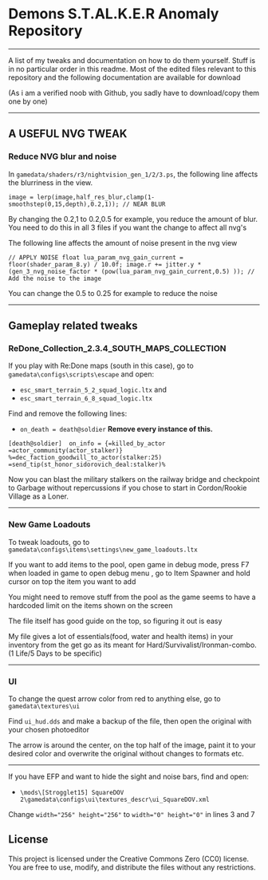 # Demons S.T.AL.K.E.R Anomaly Repository
------------------------------------------------------------------------------------------------------------------------------
A list of my tweaks and documentation on how to do them yourself.
Stuff is in no particular order in this readme.
Most of the edited files relevant to this repository and the following documentation are available for download

(As i am a verified noob with Github, you sadly have to download/copy them one by one)

------------------------------------------------------------------------------------------------------------------------------
## A USEFUL NVG TWEAK

### Reduce NVG blur and noise
In `gamedata/shaders/r3/nightvision_gen_1/2/3.ps`, the following line affects the blurriness in the view.

`image = lerp(image,half_res_blur,clamp(1-smoothstep(0,15,depth),0.2,1)); // NEAR BLUR`

By changing the 0.2,1 to 0.2,0.5 for example, you reduce the amount of blur. You need to do this in all 3 files if you want the change to affect all nvg's


The following line affects the amount of noise present in the nvg view

`// APPLY NOISE
            float lua_param_nvg_gain_current = floor(shader_param_8.y) / 10.0f;
            image.r += jitter.y * (gen_3_nvg_noise_factor * (pow(lua_param_nvg_gain_current,0.5) )); // Add the noise to the image`

You can change the 0.5 to 0.25 for example to reduce the noise

------------------------------------------------------------------------------------------------------------------------------
## Gameplay related tweaks

### ReDone_Collection_2.3.4_SOUTH_MAPS_COLLECTION
If you play with Re:Done maps (south in this case), go to `gamedata\configs\scripts\escape` and open:

- `esc_smart_terrain_5_2_squad_logic.ltx`
  and
- `esc_smart_terrain_6_8_squad_logic.ltx`

Find and remove the following lines:
 
- `on_death = death@soldier`  **Remove every instance of this.**

`[death@soldier] 
on_info = {=killed_by_actor =actor_community(actor_stalker)} %=dec_faction_goodwill_to_actor(stalker:25) =send_tip(st_honor_sidorovich_deal:stalker)%`

Now you can blast the military stalkers on the railway bridge and checkpoint to Garbage without repercussions if you chose to start in Cordon/Rookie Village as a Loner.

------------------------------------------------------------------------------------------------------------------------------
### New Game Loadouts

To tweak loadouts, go to `gamedata\configs\items\settings\new_game_loadouts.ltx`

If you want to add items to the pool, open game in debug mode, press F7 when loaded in game to open debug menu , go to Item Spawner and hold cursor on top the item you want to add

You might need to remove stuff from the pool as the game seems to have a hardcoded limit on the items shown on the screen

The file itself has good guide on the top, so figuring it out is easy

My file gives a lot of essentials(food, water and health items) in your inventory from the get go as its meant for Hard/Survivalist/Ironman-combo. 
(1 Life/5 Days to be specific)

------------------------------------------------------------------------------------------------------------------------------                                                              
### UI 

To change the quest arrow color from red to anything else, go to `gamedata\textures\ui`

Find `ui_hud.dds` and make a backup of the file, then open the original with your chosen photoeditor

The arrow is around the center, on the top half of the image, paint it to your desired color and overwrite the original without changes to formats etc.

---------------------------------------------------------------
If you have EFP and want to hide the sight and noise bars, find and open:

- `\mods\[Strogglet15] SquareDOV 2\gamedata\configs\ui\textures_descr\ui_SquareDOV.xml`

Change `width="256" height="256"` to `width="0" height="0"` in  lines 3 and 7



## License
This project is licensed under the Creative Commons Zero (CC0) license. You are free to use, modify, and distribute the files without any restrictions.
